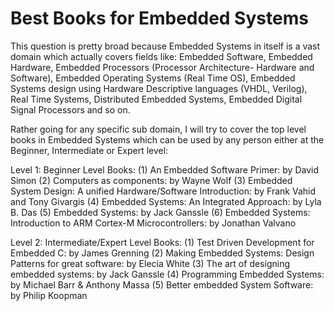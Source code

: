 # Best Books for Embedded Systems #
This question is pretty broad because Embedded Systems in itself is a vast domain which actually covers fields like: Embedded Software, Embedded Hardware, Embedded Processors (Processor Architecture- Hardware and Software), Embedded Operating Systems (Real Time OS), Embedded Systems design using Hardware Descriptive languages (VHDL, Verilog), Real Time Systems, Distributed Embedded Systems, Embedded Digital Signal Processors and so on.

Rather going for any specific sub domain, I will try to cover the top level books in Embedded Systems which can be used by any person either at the Beginner, Intermediate or Expert level:

Level 1: Beginner Level Books:
(1) An Embedded Software Primer: by David Simon
(2) Computers as components: by Wayne Wolf
(3) Embedded System Design: A unified Hardware/Software Introduction: by Frank Vahid and Tony Givargis
(4) Embedded Systems: An Integrated Approach: by Lyla B. Das
(5) Embedded Systems: by Jack Ganssle
(6) Embedded Systems: Introduction to ARM Cortex-M Microcontrollers: by Jonathan Valvano

Level 2: Intermediate/Expert Level Books:
(1) Test Driven Development for Embedded C: by James Grenning
(2) Making Embedded Systems: Design Patterns for great software: by Elecia White
(3) The art of designing embedded systems: by Jack Ganssle
(4) Programming Embedded Systems: by Michael Barr & Anthony Massa
(5) Better embedded System Software: by Philip Koopman